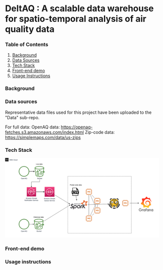 # DeltAQ : A scalable data warehouse for spatio-temporal analysis of air quality data

### Table of Contents  
1. [Background](https://github.com/ArunBaskaran/DeltAQ/tree/develop/aws-implementation#background)
2. [Data Sources](https://github.com/ArunBaskaran/DeltAQ/tree/develop/aws-implementation#data-sources)
3. [Tech Stack](https://github.com/ArunBaskaran/DeltAQ/tree/develop/aws-implementation#tech-stack)
4. [Front-end demo](https://github.com/ArunBaskaran/DeltAQ/tree/develop/aws-implementation#tech-stack)
4. [Usage Instructions](https://github.com/ArunBaskaran/DeltAQ/tree/develop/aws-implementation#usage-instructions)

### Background

### Data sources

Representative data files used for this project have been uploaded to the "Data" sub-repo. 

For full data:
OpenAQ data: https://openaq-fetches.s3.amazonaws.com/index.html
Zip-code data: https://simplemaps.com/data/us-zips


### Tech Stack
![image](Pipeline.png)

### Front-end demo


### Usage instructions
